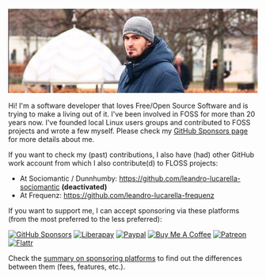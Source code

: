 ![Me](llucax.jpg)

Hi! I'm a software developer that loves Free/Open Source Software and is
trying to make a living out of it. I've been involved in FOSS for more than 20
years now. I've founded local Linux users groups and contributed to FOSS
projects and wrote a few myself. Please check my [GitHub Sponsors
page](https://github.com/sponsors/llucax) for more details about me.

If you want to check my (past) contributions, I also have (had) other GitHub
work account from which I also contribute(d) to FLOSS projects:

* At Sociomantic / Dunnhumby: https://github.com/leandro-lucarella-sociomantic  **(deactivated)**
* At Frequenz: https://github.com/leandro-lucarella-frequenz

If you want to support me, I can accept sponsoring via these platforms (from
the most preferred to the less preferred):

[![GitHub Sponsors](https://img.shields.io/badge/-GitHub%20Sponsors-ea4aaa?logo=github)](https://github.com/sponsors/llucax)
[![Liberapay](https://img.shields.io/badge/-Liberapay-f6c915?logo=liberapay&logoColor=black)](https://liberapay.com/llucax/donate)
[![Paypal](https://img.shields.io/badge/-Paypal-0070ba?logo=paypal)](https://www.paypal.com/donate?hosted_button_id=UZRR3REUC4SY2)
[![Buy Me A Coffee](https://img.shields.io/badge/-Buy%20Me%20A%20Coffee-ff813f?logo=buy-me-a-coffee&logoColor=white)](https://www.buymeacoffee.com/llucax)
[![Patreon](https://img.shields.io/badge/-Patreon-F96854?logo=patreon&logoColor=white)](https://www.patreon.com/llucax)
[![Flattr](https://img.shields.io/badge/-Flattr-6bc76b?logo=flattr)](https://flattr.com/@llucax)

Check the [summary on sponsoring platforms](sponsoring-platforms.md) to find
out the differences between them (fees, features, etc.).
